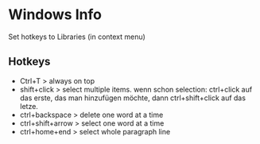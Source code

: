 # Windows Info

Set hotkeys to Libraries (in context menu)

## Hotkeys
- Ctrl+T > always on top
- shift+click > select multiple items. wenn schon selection: ctrl+click auf das erste, das man hinzufügen möchte, dann ctrl+shift+click auf das letze.
- ctrl+backspace > delete one word at a time
- ctrl+shift+arrow > select one word at a time
- ctrl+home+end > select whole paragraph line
 
